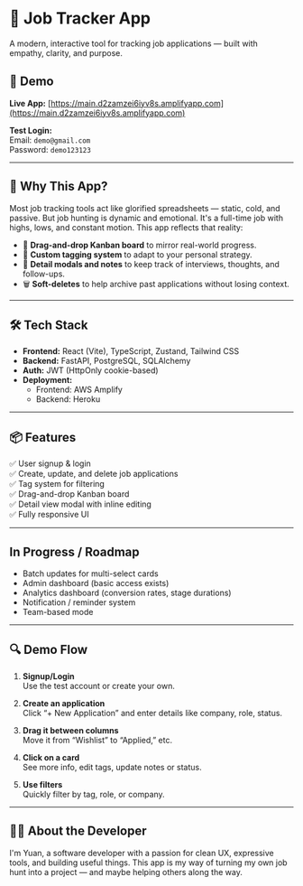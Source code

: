 # 🎯 Job Tracker App

A modern, interactive tool for tracking job applications — built with empathy, clarity, and purpose.

## 🚀 Demo

**Live App:** [https://main.d2zamzei6iyv8s.amplifyapp.com](https://main.d2zamzei6iyv8s.amplifyapp.com)

**Test Login:**  
Email: `demo@gmail.com`  
Password: `demo123123`

---

## 🧠 Why This App?

Most job tracking tools act like glorified spreadsheets — static, cold, and passive. But job hunting is dynamic and emotional. It's a full-time job with highs, lows, and constant motion. This app reflects that reality:

- 🧩 **Drag-and-drop Kanban board** to mirror real-world progress.
- 🔖 **Custom tagging system** to adapt to your personal strategy.
- 💬 **Detail modals and notes** to keep track of interviews, thoughts, and follow-ups.
- 🗑️ **Soft-deletes** to help archive past applications without losing context.


---

## 🛠️ Tech Stack

- **Frontend:** React (Vite), TypeScript, Zustand, Tailwind CSS  
- **Backend:** FastAPI, PostgreSQL, SQLAlchemy  
- **Auth:** JWT (HttpOnly cookie-based)  
- **Deployment:**  
  - Frontend: AWS Amplify  
  - Backend: Heroku

---

## 📦 Features

✅ User signup & login  
✅ Create, update, and delete job applications  
✅ Tag system for filtering  
✅ Drag-and-drop Kanban board  
✅ Detail view modal with inline editing  
✅ Fully responsive UI

---

##  In Progress / Roadmap

-  Batch updates for multi-select cards  
-  Admin dashboard (basic access exists)  
-  Analytics dashboard (conversion rates, stage durations)  
-  Notification / reminder system  
-  Team-based mode

---

## 🔍 Demo Flow

1. **Signup/Login**  
   Use the test account or create your own.

2. **Create an application**  
   Click “+ New Application” and enter details like company, role, status.

3. **Drag it between columns**  
   Move it from “Wishlist” to “Applied,” etc.

4. **Click on a card**  
   See more info, edit tags, update notes or status.

5. **Use filters**  
   Quickly filter by tag, role, or company.

---

## 🧑‍💻 About the Developer

I'm Yuan, a software developer with a passion for clean UX, expressive tools, and building useful things. This app is my way of turning my own job hunt into a project — and maybe helping others along the way.
